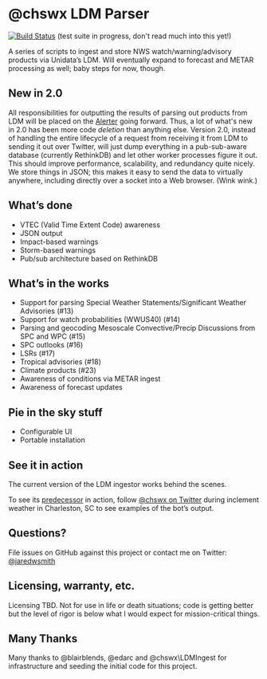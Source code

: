 # @chswx LDM Parser

[![Build Status](https://travis-ci.org/chswx/ldm-ingest.svg?branch=master)](https://travis-ci.org/chswx/ldm-ingest) (test suite in progress, don't read much into this yet!)

A series of scripts to ingest and store NWS watch/warning/advisory products via Unidata’s LDM. Will eventually expand to forecast and METAR processing as well; baby steps for now, though.

## New in 2.0

All responsibilities for outputting the results of parsing out products from LDM will be placed on the [Alerter](http://github.com/chswx/alerter) going forward. Thus, a lot of what's new in 2.0 has been more code _deletion_ than anything else.
Version 2.0, instead of handling the entire lifecycle of a request from receiving it from LDM to sending it out over Twitter, will just dump everything in a pub-sub-aware database (currently RethinkDB) and let other worker processes figure it out. This should improve performance, scalability, and redundancy quite nicely. We store things in JSON; this makes it easy to send the data to virtually anywhere, including directly over a socket into a Web browser. (Wink
wink.)

## What’s done

- VTEC (Valid Time Extent Code) awareness
- JSON output
- Impact-based warnings
- Storm-based warnings
- Pub/sub architecture based on RethinkDB

## What’s in the works

- Support for parsing Special Weather Statements/Significant Weather Advisories (#13)
- Support for watch probabilities (WWUS40) (#14)
- Parsing and geocoding Mesoscale Convective/Precip Discussions from SPC and WPC (#15)
- SPC outlooks (#16)
- LSRs (#17)
- Tropical advisories (#18)
- Climate products (#23)
- Awareness of conditions via METAR ingest
- Awareness of forecast updates

## Pie in the sky stuff

- Configurable UI
- Portable installation

## See it in action

The current version of the LDM ingestor works behind the scenes.

To see its [predecessor](https://github.com/chswx/ldm-ingest-legacy) in action, follow [@chswx on Twitter](http://twitter.com/chswx) during inclement weather in Charleston, SC to see examples of the bot’s output.

## Questions?

File issues on GitHub against this project or contact me on Twitter: [@jaredwsmith](http://twitter.com/jaredwsmith)

## Licensing, warranty, etc.

Licensing TBD. Not for use in life or death situations; code is getting better but the level of rigor is below what I would expect for mission-critical things.

## Many Thanks

Many thanks to @blairblends, @edarc and @chswx\LDMIngest for infrastructure and seeding the initial code for this project.
